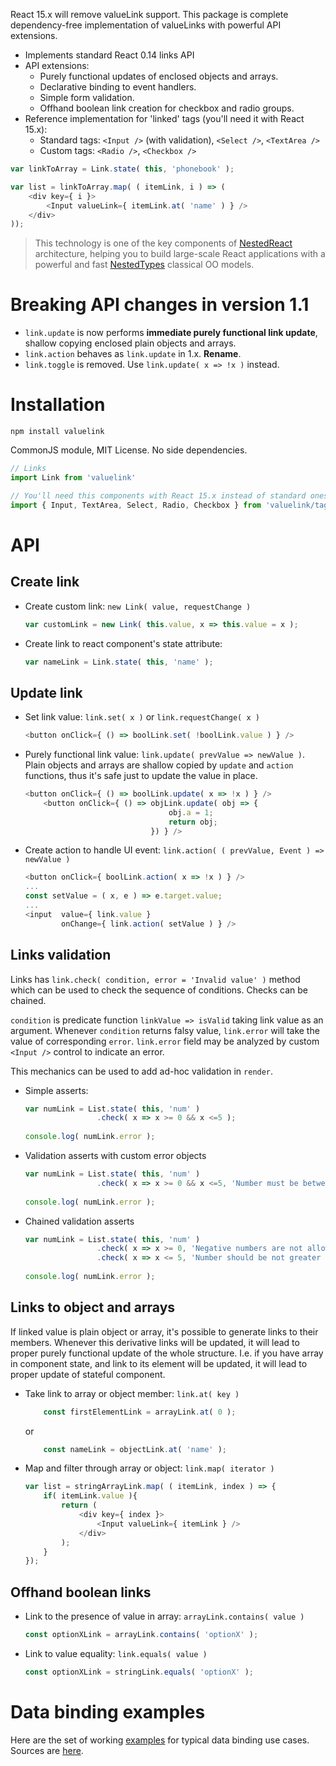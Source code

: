 React 15.x will remove valueLink support. This package is complete
dependency-free implementation of valueLinks with powerful API extensions.

- Implements standard React 0.14 links API
- API extensions:
    - Purely functional updates of enclosed objects and arrays.
    - Declarative binding to event handlers.
    - Simple form validation.
    - Offhand boolean link creation for checkbox and radio groups.
- Reference implementation for 'linked' tags (you'll need it with React 15.x):
    - Standard tags: `<Input />` (with validation), `<Select />`, `<TextArea />`
    - Custom tags: `<Radio />`, `<Checkbox />`

```javascript
var linkToArray = Link.state( this, 'phonebook' );

var list = linkToArray.map( ( itemLink, i ) => (
    <div key={ i }>
        <Input valueLink={ itemLink.at( 'name' ) } />            
    </div>
));
```    

> This technology is one of the key components of [NestedReact](https://github.com/Volicon/NestedReact) architecture, 
> helping you to build large-scale React applications with a powerful and fast [NestedTypes](https://github.com/Volicon/NestedTypes/)
> classical OO models.

# Breaking API changes in version 1.1

 - `link.update` is now performs **immediate purely functional link update**, shallow copying enclosed plain objects and arrays. 
 - `link.action` behaves as `link.update` in 1.x. **Rename**.
 - `link.toggle` is removed. Use `link.update( x => !x )` instead.

# Installation

`npm install valuelink`

CommonJS module, MIT License. No side dependencies.

```javascript
// Links
import Link from 'valuelink'

// You'll need this components with React 15.x instead of standard ones.
import { Input, TextArea, Select, Radio, Checkbox } from 'valuelink/tags.jsx'
```

# API

## Create link

- Create custom link: `new Link( value, requestChange )`

    ```javascript
    var customLink = new Link( this.value, x => this.value = x );
    ```

- Create link to react component's state attribute:

    ```javascript
    var nameLink = Link.state( this, 'name' );
    ```

## Update link
 
- Set link value: `link.set( x )` or `link.requestChange( x )` 

    ```javascript
    <button onClick={ () => boolLink.set( !boolLink.value ) } />
    ```

- Purely functional link value: `link.update( prevValue => newValue )`.
        Plain objects and arrays are shallow copied by `update` and `action` functions,
        thus it's safe just to update the value in place.   

    ```javascript
    <button onClick={ () => boolLink.update( x => !x ) } />
        <button onClick={ () => objLink.update( obj => {
                                    obj.a = 1;
                                    return obj;
                                }) } />

    ```

- Create action to handle UI event: `link.action( ( prevValue, Event ) => newValue )`

    ```javascript
    <button onClick={ boolLink.action( x => !x ) } />
    ...
    const setValue = ( x, e ) => e.target.value;
    ...
    <input  value={ link.value }
            onChange={ link.action( setValue ) } />
    ```

## Links validation

Links has `link.check( condition, error = 'Invalid value' )` method which can be used to
check the sequence of conditions. Checks can be chained. 

`condition` is predicate function `linkValue => isValid` taking link value as an argument.
Whenever `condition` returns falsy value, `link.error` will take the value of corresponding `error`. 
`link.error` field may be analyzed by custom `<Input />` control to indicate an error. 

This mechanics can be used to add ad-hoc validation in `render`. 

- Simple asserts:

    ```javascript
    var numLink = List.state( this, 'num' )
                    .check( x => x >= 0 && x <=5 );
                    
    console.log( numLink.error );                    
    ```
    
- Validation asserts with custom error objects
    ```javascript
    var numLink = List.state( this, 'num' )
                    .check( x => x >= 0 && x <=5, 'Number must be between 0 and 5' );
                    
    console.log( numLink.error );                    
    ```

- Chained validation asserts
    ```javascript
    var numLink = List.state( this, 'num' )
                    .check( x => x >= 0, 'Negative numbers are not allowed' )
                    .check( x => x <= 5, 'Number should be not greater than 5' );
                    
    console.log( numLink.error );                    
    ```

## Links to object and arrays      

If linked value is plain object or array, it's possible to generate
  links to their members. Whenever this derivative links will be
  updated, it will lead to proper purely functional update of the
  whole structure. I.e. if you have array in component state,
    and link to its element will be updated, it will lead to proper
    update of stateful component.

- Take link to array or object member: `link.at( key )`
    ```javascript
        const firstElementLink = arrayLink.at( 0 );
    ``` 
    or
    ```javascript
        const nameLink = objectLink.at( 'name' );
    ``` 

- Map and filter through array or object: `link.map( iterator )` 
    ```javascript
    var list = stringArrayLink.map( ( itemLink, index ) => {
        if( itemLink.value ){        
            return (
                <div key={ index }>
                    <Input valueLink={ itemLink } />            
                </div>
            );
        }
    });
    ```
    
## Offhand boolean links

- Link to the presence of value in array: `arrayLink.contains( value )`
    ```javascript
    const optionXLink = arrayLink.contains( 'optionX' );
    ```

- Link to value equality: `link.equals( value )`
    ```javascript
    const optionXLink = stringLink.equals( 'optionX' );
    ```

# Data binding examples

Here are the set of working [examples](/index.html) for typical data binding use cases.
Sources are [here](/example/main.jsx).
